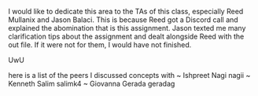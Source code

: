 I would like to dedicate this area to the TAs of this class, especially Reed Mullanix and Jason Balaci. This is because Reed got a Discord call and explained the abomination that is this assignment. Jason texted me many clarification tips about the assignment and dealt alongside Reed with the out file. If it were not for them, I would have not finished.

UwU

here is a list of the peers I discussed concepts with
~ Ishpreet Nagi nagii
~ Kenneth Salim salimk4
~ Giovanna Gerada geradag
